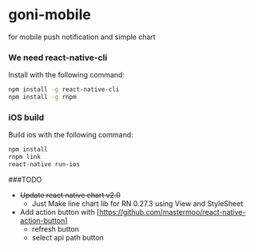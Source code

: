 # goni-mobile
for mobile push notification and simple chart

### We need react-native-cli
Install with the following command:
```bash
npm install -g react-native-cli
npm install -g rnpm
```

### iOS build
Build ios with the following command:
```bash
npm install
rnpm link
react-native run-ios
```

###TODO
* ~~Update react native chart v2.0~~
  * Just Make line chart lib for RN 0.27.3 using View and StyleSheet
* Add action button with [https://github.com/mastermoo/react-native-action-button]
  * refresh button 
  * select api path button
